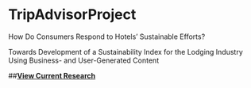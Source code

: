 # TripAdvisorProject
How Do Consumers Respond to Hotels’ Sustainable Efforts? 

Towards Development of a Sustainability Index for the Lodging Industry Using Business- and User-Generated Content

##**[View Current Research ]([https://pages.github.com/](https://docs.google.com/document/d/1RWOHfhIIER-9Csr7m82oma_vKtsxGHcYr1r2qJ5GXrA/edit?usp=sharing)https://docs.google.com/document/d/1RWOHfhIIER-9Csr7m82oma_vKtsxGHcYr1r2qJ5GXrA/edit?usp=sharing)**
